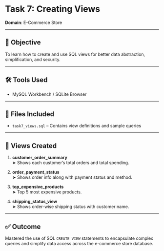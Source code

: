# Task 7: Creating Views  
**Domain**: E-Commerce Store

---

## 🎯 Objective  
To learn how to create and use SQL views for better data abstraction, simplification, and security.

---

## 🛠 Tools Used  
- MySQL Workbench / SQLite Browser

---

## 📁 Files Included  
- `task7_views.sql` – Contains view definitions and sample queries

---

## 🧾 Views Created

1. **customer_order_summary**  
   ➤ Shows each customer’s total orders and total spending.

2. **order_payment_status**  
   ➤ Shows order info along with payment status and method.

3. **top_expensive_products**  
   ➤ Top 5 most expensive products.

4. **shipping_status_view**  
   ➤ Shows order-wise shipping status with customer name.

---

## ✅ Outcome  
Mastered the use of SQL `CREATE VIEW` statements to encapsulate complex queries and simplify data access across the e-commerce store database.
